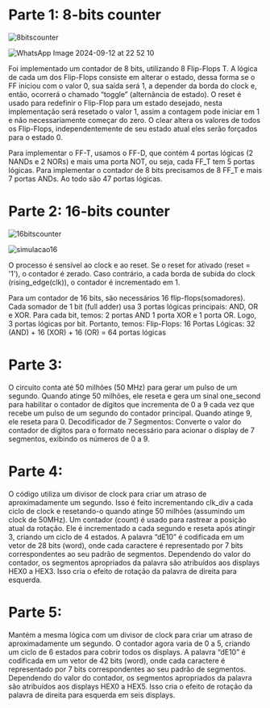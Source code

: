 # Parte 1: 8-bits counter

![8bitscounter](https://github.com/user-attachments/assets/1e678acf-6477-4203-8802-23a9ae306834)

![WhatsApp Image 2024-09-12 at 22 52 10](https://github.com/user-attachments/assets/42f06ed4-fba8-491a-9201-77c1f4581b15)

Foi implementado um contador de 8 bits, utilizando 8 Flip-Flops T. A lógica de cada um dos Flip-Flops consiste em alterar o estado, dessa forma se o FF iniciou com o valor 0, sua saída será 1, a depender da borda do clock e, então, ocorrerá o chamado “toggle” (alternância de estado).
O reset é usado para redefinir o Flip-Flop para um estado desejado, nesta implementação será resetado o valor 1, assim a contagem pode iniciar em 1 e não necessariamente começar do zero.
O clear altera os valores de todos os Flip-Flops, independentemente de seu estado atual eles serão forçados para o estado 0.

Para implementar o FF-T, usamos o FF-D, que contém 4 portas lógicas (2 NANDs e 2 NORs) e mais uma porta NOT, ou seja, cada FF_T tem 5 portas lógicas. Para implementar o contador de 8 bits precisamos de 8 FF_T e mais 7 portas ANDs. Ao todo são 47 portas lógicas.


# Parte 2: 16-bits counter

![16bitscounter](https://github.com/user-attachments/assets/872843aa-f5ca-407e-a5c1-5be2e1cc67be)

![simulacao16](https://github.com/user-attachments/assets/687e99ad-d39c-42e7-a59e-7f9c61b7e9e8)

O processo é sensível ao clock e ao reset. Se o reset for ativado (reset = '1'), o contador é zerado.
Caso contrário, a cada borda de subida do clock (rising_edge(clk)), o contador é incrementado em 1.

Para um contador de 16 bits, são necessários 16 flip-flops(somadores).
Cada somador de 1 bit (full adder) usa 3 portas lógicas principais: AND, OR e XOR.
Para cada bit, temos:
2 portas AND 1 porta XOR e 1 porta OR. Logo, 3 portas lógicas por bit.
Portanto, temos:
Flip-Flops: 16
Portas Lógicas: 32 (AND) + 16 (XOR) + 16 (OR) = 64 portas lógicas

# Parte 3: 

O circuito conta até 50 milhões (50 MHz) para gerar um pulso de um segundo. Quando atinge 50 milhões, ele reseta e gera um sinal one_second para habilitar o contador
de dígitos que incrementa de 0 a 9 cada vez que recebe um pulso de um segundo do contador principal. Quando atinge 9, ele reseta para 0.
Decodificador de 7 Segmentos: Converte o valor do contador de dígitos para o formato necessário para acionar o display de 7 segmentos, exibindo os números de 0 a 9.

# Parte 4: 

O código utiliza um divisor de clock para criar um atraso de aproximadamente um segundo. Isso é feito incrementando clk_div a cada ciclo de clock e resetando-o quando atinge 50 milhões (assumindo um clock de 50MHz).
Um contador (count) é usado para rastrear a posição atual da rotação. Ele é incrementado a cada segundo e reseta após atingir 3, criando um ciclo de 4 estados.
A palavra “dE10” é codificada em um vetor de 28 bits (word), onde cada caractere é representado por 7 bits correspondentes ao seu padrão de segmentos.
Dependendo do valor do contador, os segmentos apropriados da palavra são atribuídos aos displays HEX0 a HEX3. Isso cria o efeito de rotação da palavra de direita para esquerda.

# Parte 5: 

Mantém a mesma lógica com um divisor de clock para criar um atraso de aproximadamente um segundo. 
O contador agora varia de 0 a 5, criando um ciclo de 6 estados para cobrir todos os displays.
A palavra “dE10” é codificada em um vetor de 42 bits (word), onde cada caractere é representado por 7 bits correspondentes ao seu padrão de segmentos.
Dependendo do valor do contador, os segmentos apropriados da palavra são atribuídos aos displays HEX0 a HEX5. Isso cria o efeito de rotação da palavra de direita para esquerda em seis displays.

